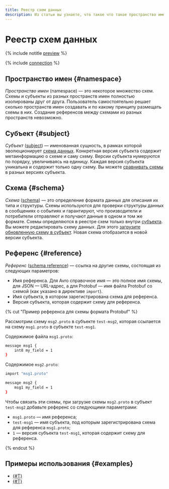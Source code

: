 ```yaml
---
title: Реестр схем данных
description: Из статьи вы узнаете, что такое что такое пространство имен, субъект, схема и референс.
---
```


# Реестр схем данных

{% include notitle [preview](../../_includes/note-preview.md) %}

{% include [connection](../../_includes/metadata-hub/schema-registry-definition.md) %}

## Пространство имен {#namespace}

_Пространство имен_ (namespace) — это некоторое множество схем. Схемы и субъекты из разных пространств имен полностью изолированы друг от друга. Пользователь самостоятельно решает сколько пространств имен создавать и по какому принципу размещать схемы в них. Создание референсов между схемами из разных пространств невозможно.

## Субъект {#subject}

_Субъект_ ([subject](https://docs.confluent.io/platform/current/schema-registry/develop/api.html#subjects)) — именованная сущность, в рамках которой эволюционирует [схема данных](#schema).
Конкретная версия субъекта содержит метаинформацию о схеме и саму схему. Версии субъекта нумеруются по порядку, увеличиваясь на единицу. Каждая версия субъекта уникальна и содержит только одну схему. Вы можете [сравнивать схемы](../operations/compare-schemas) в разных версиях субъекта.

## Схема {#schema}

_Схема_ ([schema](https://docs.confluent.io/platform/current/schema-registry/develop/api.html#schemas)) — это определение формата данных для описания их типа и структуры.
Схемы используются для проверки структуры данных в сообщениях о событиях и гарантируют, что производители и потребители отправляют и получают данные в одном и том же формате. Схемы определяются в реестре схем только внутри [субъекта](#subject).
Вы можете редактировать схему данных. Для этого [загрузите обновленную схему в субъект](../operations/add-schema.md). Новая схема отобразится в новой версии субъекта.

## Референс {#reference}

_Референс_ ([schema reference](https://docs.confluent.io/platform/current/schema-registry/fundamentals/serdes-develop/index.html#referenced-schemas)) — ссылка на другие схемы, состоящая из следующих параметров:

* Имя референса. Для Avro справочное имя — это полное имя схемы, для JSON — URL-адрес, а для Protobuf — имя файла Protobuf со схемой (как указано в директиве `import`).
* Имя субъекта, в котором зарегистрирована схема для референса.
* Версия субъекта, которая содержит схему для референса.

{% cut "Пример референса для схемы формата Protobuf" %}

Рассмотрим схему `msg2.proto` в субъекте `test-msg2`, которая ссылается на схему `msg1.proto` в субъекте `test-msg1`.

Содержимое файла `msg1.proto`:

```bash
message msg1 {
    int8 my_field = 1
}
```

Содержимое `msg2.proto`:

```bash
import "msg1.proto"

message msg2 {
    msg1 my_field = 1
}
```

Чтобы связать эти схемы, при загрузке схемы `msg2.proto` в субъект `test-msg2` добавьте референс со следующими параметрами:
* `msg1.proto` — имя референса;
* `test-msg1` — имя субъекта, под которым зарегистрирована схема для референса `msg1.proto`;
* `1` — версия субъекта `test-msg1`, которая содержит схему для референса.

{% endcut %}

## Примеры использования {#examples}

* [{#T}](../tutorials/managed-schema-registry.md)
* [{#T}](../tutorials/schema-registry-cdc-debezium-kafka.md)